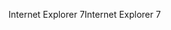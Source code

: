 <span data-ttu-id="c12f6-101">Internet Explorer 7</span><span class="sxs-lookup"><span data-stu-id="c12f6-101">Internet Explorer 7</span></span>